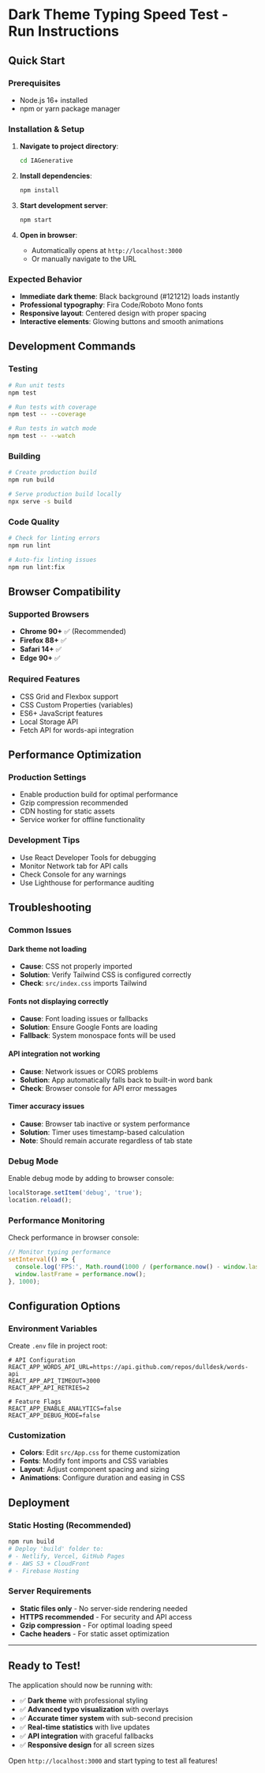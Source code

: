 # Dark Theme Typing Speed Test - Run Instructions

## Quick Start

### Prerequisites
- Node.js 16+ installed
- npm or yarn package manager

### Installation & Setup

1. **Navigate to project directory**:
   ```bash
   cd IAGenerative
   ```

2. **Install dependencies**:
   ```bash
   npm install
   ```

3. **Start development server**:
   ```bash
   npm start
   ```

4. **Open in browser**:
   - Automatically opens at `http://localhost:3000`
   - Or manually navigate to the URL

### Expected Behavior
- **Immediate dark theme**: Black background (#121212) loads instantly
- **Professional typography**: Fira Code/Roboto Mono fonts
- **Responsive layout**: Centered design with proper spacing
- **Interactive elements**: Glowing buttons and smooth animations

## Development Commands

### Testing
```bash
# Run unit tests
npm test

# Run tests with coverage
npm test -- --coverage

# Run tests in watch mode
npm test -- --watch
```

### Building
```bash
# Create production build
npm run build

# Serve production build locally
npx serve -s build
```

### Code Quality
```bash
# Check for linting errors
npm run lint

# Auto-fix linting issues
npm run lint:fix
```

## Browser Compatibility

### Supported Browsers
- **Chrome 90+** ✅ (Recommended)
- **Firefox 88+** ✅
- **Safari 14+** ✅
- **Edge 90+** ✅

### Required Features
- CSS Grid and Flexbox support
- CSS Custom Properties (variables)
- ES6+ JavaScript features
- Local Storage API
- Fetch API for words-api integration

## Performance Optimization

### Production Settings
- Enable production build for optimal performance
- Gzip compression recommended
- CDN hosting for static assets
- Service worker for offline functionality

### Development Tips
- Use React Developer Tools for debugging
- Monitor Network tab for API calls
- Check Console for any warnings
- Use Lighthouse for performance auditing

## Troubleshooting

### Common Issues

#### Dark theme not loading
- **Cause**: CSS not properly imported
- **Solution**: Verify Tailwind CSS is configured correctly
- **Check**: `src/index.css` imports Tailwind

#### Fonts not displaying correctly
- **Cause**: Font loading issues or fallbacks
- **Solution**: Ensure Google Fonts are loading
- **Fallback**: System monospace fonts will be used

#### API integration not working
- **Cause**: Network issues or CORS problems
- **Solution**: App automatically falls back to built-in word bank
- **Check**: Browser console for API error messages

#### Timer accuracy issues
- **Cause**: Browser tab inactive or system performance
- **Solution**: Timer uses timestamp-based calculation
- **Note**: Should remain accurate regardless of tab state

### Debug Mode
Enable debug mode by adding to browser console:
```javascript
localStorage.setItem('debug', 'true');
location.reload();
```

### Performance Monitoring
Check performance in browser console:
```javascript
// Monitor typing performance
setInterval(() => {
  console.log('FPS:', Math.round(1000 / (performance.now() - window.lastFrame)));
  window.lastFrame = performance.now();
}, 1000);
```

## Configuration Options

### Environment Variables
Create `.env` file in project root:
```env
# API Configuration
REACT_APP_WORDS_API_URL=https://api.github.com/repos/dulldesk/words-api
REACT_APP_API_TIMEOUT=3000
REACT_APP_API_RETRIES=2

# Feature Flags
REACT_APP_ENABLE_ANALYTICS=false
REACT_APP_DEBUG_MODE=false
```

### Customization
- **Colors**: Edit `src/App.css` for theme customization
- **Fonts**: Modify font imports and CSS variables
- **Layout**: Adjust component spacing and sizing
- **Animations**: Configure duration and easing in CSS

## Deployment

### Static Hosting (Recommended)
```bash
npm run build
# Deploy 'build' folder to:
# - Netlify, Vercel, GitHub Pages
# - AWS S3 + CloudFront
# - Firebase Hosting
```

### Server Requirements
- **Static files only** - No server-side rendering needed
- **HTTPS recommended** - For security and API access
- **Gzip compression** - For optimal loading speed
- **Cache headers** - For static asset optimization

---

## Ready to Test!

The application should now be running with:
- ✅ **Dark theme** with professional styling
- ✅ **Advanced typo visualization** with overlays
- ✅ **Accurate timer system** with sub-second precision
- ✅ **Real-time statistics** with live updates
- ✅ **API integration** with graceful fallbacks
- ✅ **Responsive design** for all screen sizes

Open `http://localhost:3000` and start typing to test all features!
